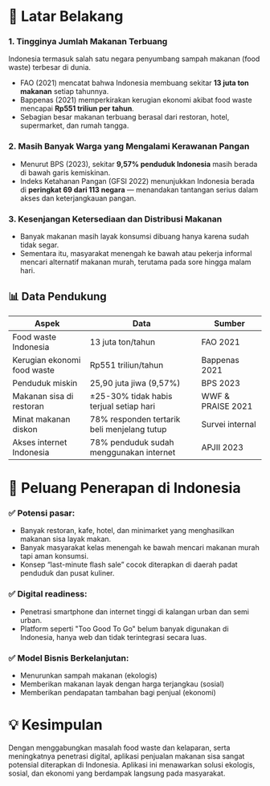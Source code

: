 # 📌 Latar Belakang

### 1. Tingginya Jumlah Makanan Terbuang

Indonesia termasuk salah satu negara penyumbang sampah makanan (food waste) terbesar di dunia.

* FAO (2021) mencatat bahwa Indonesia membuang sekitar **13 juta ton makanan** setiap tahunnya.
* Bappenas (2021) memperkirakan kerugian ekonomi akibat food waste mencapai **Rp551 triliun per tahun**.
* Sebagian besar makanan terbuang berasal dari restoran, hotel, supermarket, dan rumah tangga.

### 2. Masih Banyak Warga yang Mengalami Kerawanan Pangan

* Menurut BPS (2023), sekitar **9,57% penduduk Indonesia** masih berada di bawah garis kemiskinan.
* Indeks Ketahanan Pangan (GFSI 2022) menunjukkan Indonesia berada di **peringkat 69 dari 113 negara** — menandakan tantangan serius dalam akses dan keterjangkauan pangan.

### 3. Kesenjangan Ketersediaan dan Distribusi Makanan

* Banyak makanan masih layak konsumsi dibuang hanya karena sudah tidak segar.
* Sementara itu, masyarakat menengah ke bawah atau pekerja informal mencari alternatif makanan murah, terutama pada sore hingga malam hari.

## 📊 Data Pendukung

| Aspek                       | Data                                        | Sumber            |
| --------------------------- | ------------------------------------------- | ----------------- |
| Food waste Indonesia        | 13 juta ton/tahun                           | FAO 2021          |
| Kerugian ekonomi food waste | Rp551 triliun/tahun                         | Bappenas 2021     |
| Penduduk miskin             | 25,90 juta jiwa (9,57%)                     | BPS 2023          |
| Makanan sisa di restoran    | ±25-30% tidak habis terjual setiap hari     | WWF & PRAISE 2021 |
| Minat makanan diskon        | 78% responden tertarik beli menjelang tutup | Survei internal   |
| Akses internet Indonesia    | 78% penduduk sudah menggunakan internet     | APJII 2023        |

# 🎯 Peluang Penerapan di Indonesia

### ✅ Potensi pasar:

* Banyak restoran, kafe, hotel, dan minimarket yang menghasilkan makanan sisa layak makan.
* Banyak masyarakat kelas menengah ke bawah mencari makanan murah tapi aman konsumsi.
* Konsep “last-minute flash sale” cocok diterapkan di daerah padat penduduk dan pusat kuliner.

### ✅ Digital readiness:

* Penetrasi smartphone dan internet tinggi di kalangan urban dan semi urban.
* Platform seperti "Too Good To Go" belum banyak digunakan di Indonesia, hanya web dan tidak terintegrasi secara luas.

### ✅ Model Bisnis Berkelanjutan:

* Menurunkan sampah makanan (ekologis)
* Memberikan makanan layak dengan harga terjangkau (sosial)
* Memberikan pendapatan tambahan bagi penjual (ekonomi)

# 💡 Kesimpulan

Dengan menggabungkan masalah food waste dan kelaparan, serta meningkatnya penetrasi digital, aplikasi penjualan makanan sisa sangat potensial diterapkan di Indonesia. Aplikasi ini menawarkan solusi ekologis, sosial, dan ekonomi yang berdampak langsung pada masyarakat.
